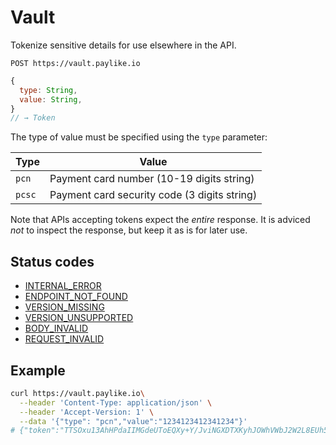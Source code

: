 # Vault

Tokenize sensitive details for use elsewhere in the API.

```shell
POST https://vault.paylike.io
```

```javascript
{
  type: String,
  value: String,
}
// → Token
```

The type of value must be specified using the `type` parameter:

| Type   | Value                                        |
| ------ | -------------------------------------------- |
| `pcn`  | Payment card number (10-19 digits string)    |
| `pcsc` | Payment card security code (3 digits string) |

Note that APIs accepting tokens expect the _entire_ response. It is adviced
_not_ to inspect the response, but keep it as is for later use.

## Status codes

- [INTERNAL_ERROR](./status-codes.md#internal_error)
- [ENDPOINT_NOT_FOUND](./status-codes.md#endpoint_not_found)
- [VERSION_MISSING](./status-codes.md#version_missing)
- [VERSION_UNSUPPORTED](./status-codes.md#version_unsupported)
- [BODY_INVALID](./status-codes.md#body_invalid)
- [REQUEST_INVALID](./status-codes.md#body_invalid)

## Example

```sh
curl https://vault.paylike.io\
  --header 'Content-Type: application/json' \
  --header 'Accept-Version: 1' \
  --data '{"type": "pcn","value":"1234123412341234"}'
# {"token":"TTSOxu13AhHPdaIIMGdeUToEQXy+Y/JviNGXDTXKyhJOWhVWbJ2W2L8EUh5k6LNKZAQCOaseXo27VgpJoug5upZSPJaFjHgjfq6bxPrlCeYBDtkCFIokleqPJTN7mco5/PwGJdyV/smuL7qmebY="}
```
